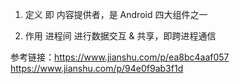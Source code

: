 1. 定义
即 内容提供者，是 Android 四大组件之一

2. 作用
进程间 进行数据交互 & 共享，即跨进程通信

参考链接：https://www.jianshu.com/p/ea8bc4aaf057
https://www.jianshu.com/p/94e0f9ab3f1d
